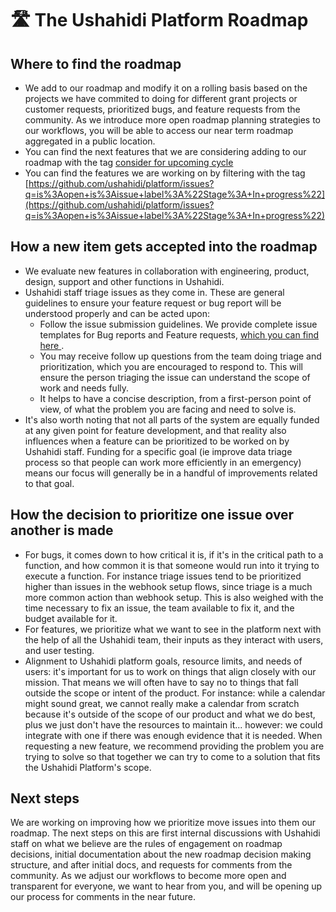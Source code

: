 # 🛣️ The Ushahidi Platform Roadmap

## Where to find the roadmap

* We add to our roadmap and modify it on a rolling basis based on the projects we have commited to doing for different grant projects or customer requests, prioritized bugs, and feature requests from the community. As we introduce more open roadmap planning strategies to our workflows, you will be able to access our near term roadmap aggregated in a public location.
* You can find the next features that we are considering adding to our roadmap with the tag [consider for upcoming cycle](https://github.com/ushahidi/platform/issues?q=is%3Aopen+is%3Aissue+label%3A%22consider+for+upcoming+cycle%22)
* You can find the features we are working on by filtering with the tag [https://github.com/ushahidi/platform/issues?q=is%3Aopen+is%3Aissue+label%3A%22Stage%3A+In+progress%22](https://github.com/ushahidi/platform/issues?q=is%3Aopen+is%3Aissue+label%3A%22Stage%3A+In+progress%22)

## How a new item gets accepted into the roadmap

* We evaluate new features in collaboration with engineering, product, design, support and other functions in Ushahidi.
* Ushahidi staff triage issues as they come in. These are general guidelines to ensure your feature request or bug report will be understood properly and can be acted upon:
  * Follow the issue submission guidelines. We provide complete issue templates for Bug reports and Feature requests, [which you can find here ](https://github.com/ushahidi/platform/issues/new/choose).
  * You may receive follow up questions from the team doing triage and prioritization, which you are encouraged to respond to. This will ensure the person triaging the issue can understand the scope of work and needs fully.
  * It helps to have a concise description, from a first-person point of view, of what the problem you are facing and need to solve is.
* It's also worth noting that not all parts of the system are equally funded at any given point for feature development, and that reality also influences when a feature can be prioritized to be worked on by Ushahidi staff. Funding for a specific goal \(ie improve data triage process so that people can work more efficiently in an emergency\) means our focus will generally be in a handful of improvements related to that goal.

## How the decision to prioritize one issue over another is made

* For bugs, it comes down to how critical it is, if it's in the critical path to a function, and how common it is that someone would run into it trying to execute a function. For instance triage issues tend to be prioritized higher than issues in the webhook setup flows, since triage is a much more common action than webhook setup. This is also weighed with the time necessary to fix an issue, the team available to fix it, and the budget available for it.
* For features, we prioritize what we want to see in the platform next with the help of all the Ushahidi team, their inputs as they interact with users, and user testing.
* Alignment to Ushahidi platform goals, resource limits, and needs of users: it's important for us to work on things that align closely with our mission. That means we will often have to say no to things that fall outside the scope or intent of the product. For instance: while a calendar might sound great, we cannot really make a calendar from scratch because it's outside of the scope of our product and what we do best, plus we just don't have the resources to maintain it... however: we could integrate with one if there was enough evidence that it is needed. When requesting a new feature, we recommend providing the problem you are trying to solve so that together we can try to come to a solution that fits the Ushahidi Platform's scope.

## Next steps

We are working on improving how we prioritize move issues into them our roadmap. The next steps on this are first internal discussions with Ushahidi staff on what we believe are the rules of engagement on roadmap decisions, initial documentation about the new roadmap decision making structure, and after initial docs, and requests for comments from the community. As we adjust our workflows to become more open and transparent for everyone, we want to hear from you, and will be opening up our process for comments in the near future.

